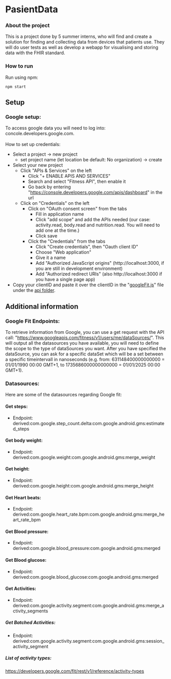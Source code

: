 # PasientData

### About the project
This is a project done by 5 summer interns, who will find and create a solution for finding and collecting data from devices that patients use. They will do user tests as well as develop a webapp for visualising and storing data with the FHIR standard. 

### How to run
Run using npm: 

```
npm start
```

## Setup
### Google setup:
To access google data you will need to log into: concole.developers.google.com. <br/>
<br/>
How to set up credentials:
* Select a project -> new project
    * set project name (let location be default: No organization) -> create
* Select your new project
    * Click "APIs & Services" on the left
        * Click "+ ENABLE APIS AND SERVICES"
        * Search and select "Fitness API", then enable it
        * Go back by entering "https://console.developers.google.com/apis/dashboard" in the url
    * Click on "Credentials" on the left
        * Click on "OAuth consent screen" from the tabs
            * Fill in application name
            * Click "add scope" and add the APIs needed (our case: activity.read, body.read and nutrition.read. You will need to add one at the time.)
            * Click save
        * Click the "Credentials" from the tabs 
            * Click "Create credentials", then "Oauth client ID"
            * Choose "Web application"
            * Give it a name
            * Add "Authorized JavaScript origins" (http://localhost:3000, if you are still in development environment)
            * Add "Authorized redirect URIs" (also	http://localhost:3000 if you have a single page app)
* Copy your clientID and paste it over the clientID in the "[googleFit.js](https://github.com/helsenorgelab/pasientdata/blob/master/WEB/src/api/googleFit.js)" file under the [api folder](https://github.com/helsenorgelab/pasientdata/tree/master/WEB/src/api).


## Additional information

### Google Fit Endpoints:
To retrieve information from Google, you can use a get request with the API call: "https://www.googleapis.com/fitness/v1/users/me/dataSources/". This will output all the datasources you have available, you will need to define the scope to the type of dataSources you want. After you have specified the dataSource, you can ask for a specific dataSet which will be a set between a specific timeintervall in nanoseconds (e.g. from: 631148400000000000 = 01/01/1990 00:00 GMT+1, to 1735686000000000000 = 01/01/2025 00:00 GMT+1).

### Datasources:
Here are some of the datasources regarding Google fit:

#### Get steps:
- Endpoint: derived:com.google.step_count.delta:com.google.android.gms:estimated_steps

#### Get body weight:
- Endpoint: derived:com.google.weight:com.google.android.gms:merge_weight

#### Get height:
- Endpoint: derived:com.google.height:com.google.android.gms:merge_height

#### Get Heart beats:
- Endpoint: derived:com.google.heart_rate.bpm:com.google.android.gms:merge_heart_rate_bpm

#### Get Blood pressure:
- Endpoint: derived:com.google.blood_pressure:com.google.android.gms:merged

#### Get Blood glucose:
- Endpoint: derived:com.google.blood_glucose:com.google.android.gms:merged

#### Get Activities:
- Endpoint: derived:com.google.activity.segment:com.google.android.gms:merge_activity_segments

##### Get Batched Activities:
- Endpoint: derived:com.google.activity.segment:com.google.android.gms:session_activity_segment

##### List of activity types:
https://developers.google.com/fit/rest/v1/reference/activity-types
